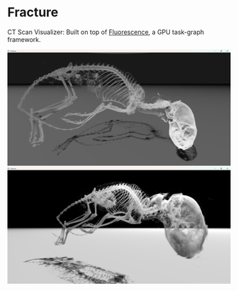 # Fracture
 CT Scan Visualizer: Built on top of [Fluorescence](https://github.com/nithinp7/Fluorescence), a GPU task-graph framework.

<img src="https://github.com/nithinp7/Fracture/blob/main/Screenshots/Skeleton1.png" width=800px/>
<img src="https://github.com/nithinp7/Fracture/blob/main/Screenshots/Skeleton2.png" width=800px/>
